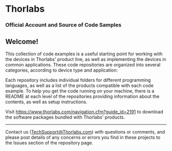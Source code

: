 # Thorlabs 
### Official Account and Source of Code Samples 

Welcome!
------

This collection of code examples is a useful starting point for working with the devices in Thorlabs' product line, as well as implementing the devices in common applications. These code repositories are organized into several categories, according to device type and application:




Each repository includes individual folders for different programming languages, as well as a list of the products compatible with each code example. To help you get the code running on your machine, there is a README at each level of the repositories providing information about the contents, as well as setup instructions. 

Visit https://www.thorlabs.com/navigation.cfm?guide_id=2191 to download the software packages bundled with Thorlabs' products.

------

Contact us (TechSupport@Thorlabs.com) with questions or comments, and please post details of any concerns or errors you find in these projects to the Issues section of the repository page.
